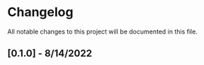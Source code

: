 # Changelog

All notable changes to this project will be documented in this file.

## [0.1.0] - 8/14/2022
